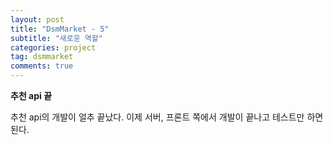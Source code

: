 ```yaml
---
layout: post
title: "DsmMarket - 5"
subtitle: "새로운 역할"
categories: project
tag: dsmmarket
comments: true
---
```


**추천 api 끝**

추천 api의 개발이 얼추 끝났다. 이제 서버, 프론트 쪽에서 개발이 끝나고 테스트만 하면 된다. 